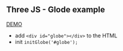 ## Three JS - Glode example

[DEMO](https://randan.github.io/globe/index.html)

* add `<div id="globe"></div>` to the HTML
* init `initGlobe('#globe');`